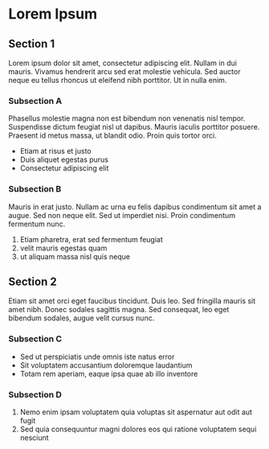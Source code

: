 # Lorem Ipsum

## Section 1

Lorem ipsum dolor sit amet, consectetur adipiscing elit. Nullam in dui mauris. Vivamus hendrerit arcu sed erat molestie vehicula. Sed auctor neque eu tellus rhoncus ut eleifend nibh porttitor. Ut in nulla enim.

### Subsection A

Phasellus molestie magna non est bibendum non venenatis nisl tempor. Suspendisse dictum feugiat nisl ut dapibus. Mauris iaculis porttitor posuere. Praesent id metus massa, ut blandit odio. Proin quis tortor orci.

- Etiam at risus et justo
- Duis aliquet egestas purus
- Consectetur adipiscing elit

### Subsection B

Mauris in erat justo. Nullam ac urna eu felis dapibus condimentum sit amet a augue. Sed non neque elit. Sed ut imperdiet nisi. Proin condimentum fermentum nunc.

1. Etiam pharetra, erat sed fermentum feugiat
2. velit mauris egestas quam
3. ut aliquam massa nisl quis neque

## Section 2

Etiam sit amet orci eget faucibus tincidunt. Duis leo. Sed fringilla mauris sit amet nibh. Donec sodales sagittis magna. Sed consequat, leo eget bibendum sodales, augue velit cursus nunc.

### Subsection C

- Sed ut perspiciatis unde omnis iste natus error
- Sit voluptatem accusantium doloremque laudantium
- Totam rem aperiam, eaque ipsa quae ab illo inventore

### Subsection D

1. Nemo enim ipsam voluptatem quia voluptas sit aspernatur aut odit aut fugit
2. Sed quia consequuntur magni dolores eos qui ratione voluptatem sequi nesciunt

